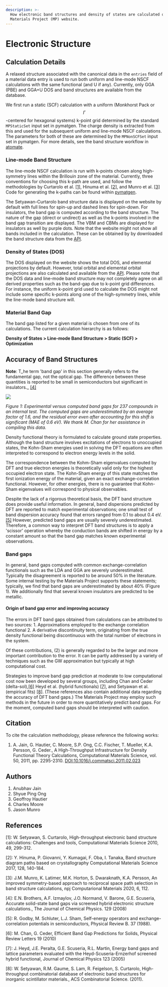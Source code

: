 ```yaml
---
description: >-
  How electronic band structures and density of states are calculated on the
  Materials Project (MP) website.
---
```


# Electronic Structure

## Calculation Details

A relaxed structure associated with the canonical data in the `entries` field of a material data entry is used to run both uniform and line-mode NSCF calculations with the same functional (and U if any). Currently, only GGA (PBE) and GGA+U DOS and band structures are available from the database.

We first run a static (SCF) calculation with a uniform (Monkhorst Pack or $$\Gamma$$-centered for hexagonal systems) k-point grid determined by the standard `MPStaticSet` input set in pymatgen. The charge density is extracted from this and used for the subsequent uniform and line-mode NSCF calculations. The parameters for both of these are determined by the `MPNonSCFSet` input set in pymatgen. For more details, see the band structure workflow in [atomate](https://atomate.org/).

### Line-mode Band Structure

The line-mode NSCF calculation is run with k-points chosen along high-symmetry lines within the Brillouin zone of the material. Currently, three conventions for choosing this k-path are used, and follow the methodologies by Curtarolo et al. [\[1\]](electronic-structure.md#references), Hinuma et al. [\[2\]](electronic-structure.md#references), and Munro et al. [\[3\]](electronic-structure.md#references) Code for generating the k-paths can be found within [pymatgen](https://pymatgen.org/pymatgen.symmetry.bandstructure.html?highlight=highsymmkpath#pymatgen.symmetry.bandstructure.HighSymmKpath).

The Setyawan-Curtarolo band structure data is displayed on the website by default with full lines for spin-up and dashed lines for spin-down. For insulators, the band gap is computed according to the band structure. The nature of the gap (direct or undirect) as well as the k-points involved in the band gap transition are displayed. The VBM and CBMs are displayed for insulators as well by purple dots. Note that the website might not show all bands included in the calculation. These can be obtained by by downloaded the band structure data from the [API](../downloading-data/using-the-api/).

### Density of States (DOS)

The DOS displayed on the website shows the total DOS, and elemental projections by default. However, total orbital and elemental orbital projections are also calculated and available from the [API](../downloading-data/using-the-api/). Please note that the DOS data and line-mode band structure may not completely agree on all derived properties such as the band-gap due to k-point grid differences. For instance, the uniform k-point grid used to calculate the DOS might not include some specific k-points along one of the high-symmetry lines, while the line-mode band structure will.

### Material Band Gap

The band gap listed for a given material is chosen from one of its calculations. The current calculation hierarchy is as follows:

**Density of States > Line-mode Band Structure > Static (SCF) > Optimization**

## Accuracy of Band Structures

**Note**: T_he term 'band gap' in this section generally refers to the fundamental gap, not the optical gap. The difference between these quantities is reported to be small in semiconductors but significant in insulators._ [\[4\]](electronic-structure.md#references)

![](../.gitbook/assets/band\_gaps.png)

&#x20;_Figure 1: Experimental versus computed band gaps for 237 compounds in an internal test. The computed gaps are underestimated by an average factor of 1.6, and the residual error even after accounting for this shift is significant (MAE of 0.6 eV). We thank M. Chan for her assistance in compiling this data._

Density functional theory is formulated to calculate ground state properties. Although the band structure involves excitations of electrons to unoccupied states, the Kohn-Sham energies used in solving the DFT equations are often interpreted to correspond to electron energy levels in the solid.

The correspondence between the Kohm-Sham eigenvalues computed by DFT and true electron energies is theoretically valid only for the highest occupied electron state. The Kohn-Sham energy of this state matches the first ionization energy of the material, given an exact exchange-correlation functional. However, for other energies, there is no guarantee that Kohn-Sham eigenvalues will correspond to physical observables.

Despite the lack of a rigorous theoretical basis, the DFT band structure does provide useful information. In general, band dispersions predicted by DFT are reported to match experimental observations; one small test of band dispersion accuracy found that errors ranged from 0.1 to about 0.4 eV.[\[5\]](electronic-structure.md#references) However, predicted band gaps are usually severely underestimated. Therefore, a common way to interpret DFT band structures is to apply a 'scissor' operation whereby the conduction bands are shifted in energy by a constant amount so that the band gap matches known experimental observations.

### Band gaps

In general, band gaps computed with common exchange-correlation functionals such as the LDA and GGA are severely underestimated. Typically the disagreement is reported to be around 50% in the literature. Some internal testing by the Materials Project supports these statements; typically, we find that band gaps are underestimated by about 40% (Figure 1). We additionally find that several known insulators are predicted to be metallic.

#### Origin of band gap error and improving accuracy

The errors in DFT band gaps obtained from calculations can be attributed to two sources: 1. Approximations employed to the exchange correlation functional 2. A derivative discontinuity term, originating from the true density functional being discontinuous with the total number of electrons in the system.

Of these contributions, (2) is generally regarded to be the larger and more important contribution to the error. It can be partly addressed by a variety of techniques such as the GW approximation but typically at high computational cost.

Strategies to improve band gap prediction at moderate to low computational cost now been developed by several groups, including Chan and Ceder (delta-sol),[\[6\]](electronic-structure.md#references) Heyd et al. (hybrid functionals) [\[7\]](electronic-structure.md#references), and Setyawan et al. (empirical fits) [\[8\]](electronic-structure.md#references). (These references also contain additional data regarding the accuracy of DFT band gaps.) The Materials Project may employ such methods in the future in order to more quantitatively predict band gaps. For the moment, computed band gaps should be interpreted with caution.

## Citation

To cite the calculation methodology, please reference the following works:

1. A. Jain, G. Hautier, C. Moore, S.P. Ong, C.C. Fischer, T. Mueller, K.A. Persson, G. Ceder., A High-Throughput Infrastructure for Density Functional Theory Calculations, Computational Materials Science, vol. 50, 2011, pp. 2295-2310. [DOI:10.1016/j.commatsci.2011.02.023](https://dx.doi.org/10.1016/j.commatsci.2011.02.023)

## Authors

1. Anubhav Jain
2. Shyue Ping Ong
3. Geoffroy Hautier
4. Charles Moore
5. Jason Munro

## References

\[1]: W. Setyawan, S. Curtarolo, High-throughput electronic band structure calculations: Challenges and tools, Computational Materials Science 2010, 49, 299-312.

\[2]: Y. Hinuma, P. Giovanni, Y. Kumagai, F. Oba, I. Tanaka, Band structure diagram paths based on crystallography Computational Materials Science 2017, 128, 140-184.

\[3]: J.M. Munro, K. Latimer, M.K. Horton, S. Dwaraknath, K.A. Persson, An improved symmetry-based approach to reciprocal space path selection in band structure calculations, npj Computarional Materials 2020, 6, 112.

\[4]: E.N. Brothers, A.F. Izmaylov, J.O. Normand, V. Barone, G.E. Scuseria, Accurate solid-state band gaps via screened hybrid electronic structure calculations., The Journal of Chemical Physics. 129 (2008)

\[5]: R. Godby, M. Schluter, L.J. Sham, Self-energy operators and exchange-correlation potentials in semiconductors, Physical Review B. 37 (1988).

\[6]: M. Chan, G. Ceder, Efficient Band Gap Predictions for Solids, Physical Review Letters 19 (2010)

\[7]: J. Heyd, J.E. Peralta, G.E. Scuseria, R.L. Martin, Energy band gaps and lattice parameters evaluated with the Heyd-Scuseria-Ernzerhof screened hybrid functional, Journal of Chemical Physics 123 (2005)

\[8]: W. Setyawan, R.M. Gaume, S. Lam, R. Feigelson, S. Curtarolo, High-throughput combinatorial database of electronic band structures for inorganic scintillator materials., ACS Combinatorial Science. (2011).
